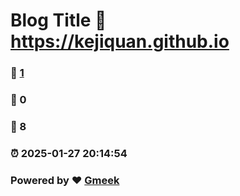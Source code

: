 # Blog Title :link: https://kejiquan.github.io 
### :page_facing_up: [1](https://kejiquan.github.io/tag.html) 
### :speech_balloon: 0 
### :hibiscus: 8 
### :alarm_clock: 2025-01-27 20:14:54 
### Powered by :heart: [Gmeek](https://github.com/Meekdai/Gmeek)
